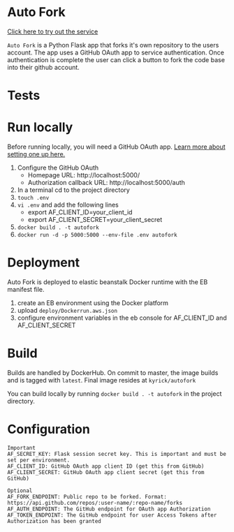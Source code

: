 # Auto Fork

[Click here to try out the service](http://auto-fork.us-east-1.elasticbeanstalk.com) 


`Auto Fork` is a Python Flask app that forks it's own repository to the users account.
The app uses a GitHub OAuth app to service authentication. 
Once authentication is complete the user can click a button to fork the code base into their github account.



# Tests

# Run locally

Before running locally, you will need a GitHub OAuth app. [Learn more about setting one up here.](https://docs.github.com/en/developers/apps/creating-an-oauth-app)

1. Configure the GitHub OAuth 
    * Homepage URL: http://localhost:5000/
    * Authorization callback URL: http://localhost:5000/auth
1. In a terminal cd to the project directory
1. `touch .env`
1. `vi .env` and add the following lines 
    * export AF_CLIENT_ID=your_client_id
    * export AF_CLIENT_SECRET=your_client_secret
1. `docker build . -t autofork`
1. `docker run -d -p 5000:5000 --env-file .env autofork`

# Deployment 

Auto Fork is deployed to elastic beanstalk Docker runtime with the EB manifest file.

1. create an EB environment using the Docker platform
1. upload `deploy/Dockerrun.aws.json`
1. configure environment variables in the eb console for AF_CLIENT_ID and AF_CLIENT_SECRET  

# Build

Builds are handled by DockerHub. On commit to master, the image builds and is tagged with `latest`. Final image resides at `kyrick/autofork`

You can build locally by running `docker build . -t autofork` in the project directory.

# Configuration

```
Important
AF_SECRET_KEY: Flask session secret key. This is important and must be set per environment.
AF_CLIENT_ID: GitHub OAuth app client ID (get this from GitHub)
AF_CLIENT_SECRET: GitHub OAuth app client secret (get this from GitHub)

Optional
AF_FORK_ENDPOINT: Public repo to be forked. Format: https://api.github.com/repos/:user-name/:repo-name/forks
AF_AUTH_ENDPOINT: The GitHub endpoint for OAuth app Authorization
AF_TOKEN_ENDPOINT: The GitHub endpoint for user Access Tokens after Authorization has been granted 
```


